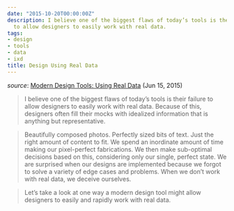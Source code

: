 ```yaml
---
date: "2015-10-20T00:00:00Z"
description: I believe one of the biggest flaws of today’s tools is their failure
  to allow designers to easily work with real data.
tags:
- design
- tools
- data
- ixd
title: Design Using Real Data
---
```


*source*: [Modern Design Tools: Using Real Data](https://medium.com/bridge-collection/modern-design-tools-using-real-data-62d499e97482) (Jun 15, 2015)

> I believe one of the biggest flaws of today’s tools is their failure to allow designers to easily work with real data. Because of this, designers often fill their mocks with idealized information that is anything but representative.

> Beautifully composed photos. Perfectly sized bits of text. Just the right amount of content to fit. We spend an inordinate amount of time making our pixel-perfect fabrications. We then make sub-optimal decisions based on this, considering only our single, perfect state. We are surprised when our designs are implemented because we forgot to solve a variety of edge cases and problems. When we don’t work with real data, we deceive ourselves.

> Let’s take a look at one way a modern design tool might allow designers to easily and rapidly work with real data.

